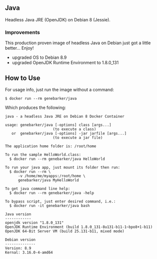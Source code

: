 ## Java

Headless Java JRE (OpenJDK) on Debian 8 (Jessie).

### Improvements

This production proven image of headless Java on Debian just got a little better... Enjoy!

- upgraded OS to Debian 8.9
- upgraded OpenJDK Runtime Environment to 1.8.0_131

## How to Use
For usage info, just run the image without a command:

```Text
$ docker run --rm genebarker/java
```

Which produces the following:

```Text
java - a headless Java JRE on Debian 8 Docker Container

usage: genebarker/java [-options] class [args...]
                      (to execute a class)
   or  genebarker/java [-options] -jar jarfile [args...]
                      (to execute a jar file)

The application home folder is: /root/home

To run the sample HelloWorld.class:
  $ docker run --rm genebarker/java HelloWorld

To run your java app, just mount its folder then run:
  $ docker run --rm \
      -v /home/me/myapps:/root/home \
      genebarker/java MyHelloWorld

To get java command line help:
  $ docker run --rm genebarker/java -help

To bypass script, just enter desired command, i.e.:
  $ docker run -it genebarker/java bash

Java version
------------
openjdk version "1.8.0_131"
OpenJDK Runtime Environment (build 1.8.0_131-8u131-b11-1~bpo8+1-b11)
OpenJDK 64-Bit Server VM (build 25.131-b11, mixed mode)

Debian version
--------------
Version: 8.9
Kernal: 3.16.0-4-amd64
```
